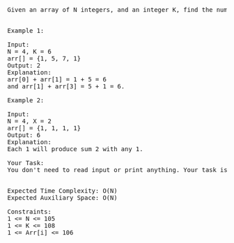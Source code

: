 <pre>
Given an array of N integers, and an integer K, find the number of pairs of elements in the array whose sum is equal to K.


Example 1:

Input:
N = 4, K = 6
arr[] = {1, 5, 7, 1}
Output: 2
Explanation: 
arr[0] + arr[1] = 1 + 5 = 6 
and arr[1] + arr[3] = 5 + 1 = 6.

Example 2:

Input:
N = 4, X = 2
arr[] = {1, 1, 1, 1}
Output: 6
Explanation: 
Each 1 will produce sum 2 with any 1.

Your Task:
You don't need to read input or print anything. Your task is to complete the function getPairsCount() which takes arr[], n and k as input parameters and returns the number of pairs that have sum K.


Expected Time Complexity: O(N)
Expected Auxiliary Space: O(N)

Constraints:
1 <= N <= 105
1 <= K <= 108
1 <= Arr[i] <= 106
</pre>